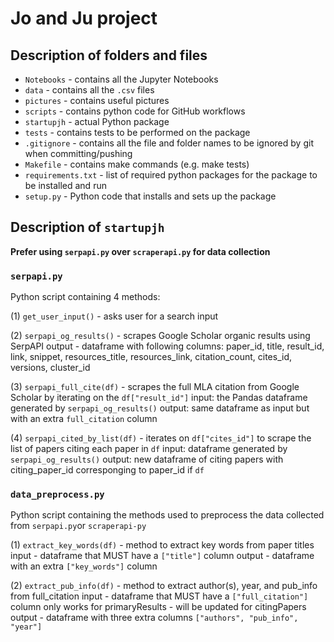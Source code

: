 # Jo and Ju project

## Description of folders and files

* `Notebooks`        - contains all the Jupyter Notebooks
* `data`             - contains all the `.csv` files
* `pictures`         - contains useful pictures
* `scripts`          - contains python code for GitHub workflows
* `startupjh`        - actual Python package
* `tests`            - contains tests to be performed on the package 
* `.gitignore`       - contains all the file and folder names to be ignored by git when committing/pushing
* `Makefile`         - contains make commands (e.g. make tests)
* `requirements.txt` - list of required python packages for the package to be installed and run
* `setup.py`         - Python code that installs and sets up the package

## Description of `startupjh`

**Prefer using `serpapi.py` over `scraperapi.py` for data collection**

### `serpapi.py`

Python script containing 4 methods:

(1) `get_user_input()` - asks user for a search input

(2) `serpapi_og_results()` - scrapes Google Scholar organic results using SerpAPI
                             output - dataframe with following columns: 
                             paper_id, title, result_id, link, snippet, resources_title,
                             resources_link, citation_count, cites_id, versions, cluster_id
                                              
(3) `serpapi_full_cite(df)` - scrapes the full MLA citation from Google Scholar by iterating on the `df["result_id"]`
                              input: the Pandas dataframe generated by `serpapi_og_results()`
                              output: same dataframe as input but with an extra `full_citation` column
    
(4) `serpapi_cited_by_list(df)` - iterates on `df["cites_id"]` to scrape the list of papers citing each paper in `df`
                                  input: dataframe generated by `serpapi_og_results()`
                                  output: new dataframe of citing papers with citing_paper_id corresponging to paper_id if `df`

### `data_preprocess.py`

Python script containing the methods used to preprocess the data collected from `serpapi.py`or `scraperapi-py`

(1) `extract_key_words(df)` - method to extract key words from paper titles
                              input - dataframe that MUST have a `["title"]` column 
                              output - dataframe with an extra `["key_words"]` column

(2) `extract_pub_info(df)` - method to extract author(s), year, and pub_info from full_citation
                             input - dataframe that MUST have a `["full_citation"]` column
                                     only works for primaryResults - will be updated for citingPapers
                             output - dataframe with three extra columns `["authors", "pub_info", "year"]`
